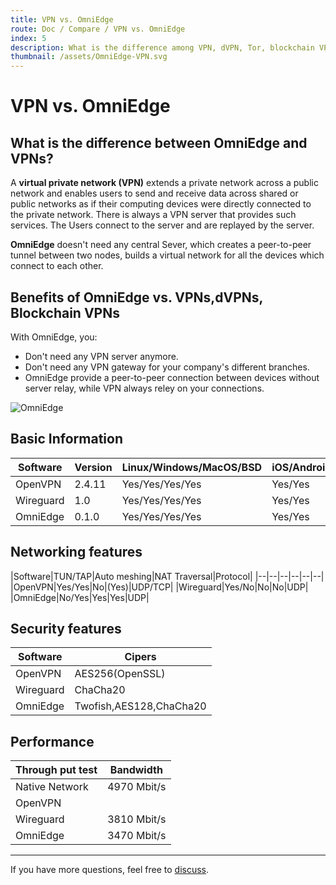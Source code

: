 ```yaml
---
title: VPN vs. OmniEdge
route: Doc / Compare / VPN vs. OmniEdge
index: 5
description: What is the difference among VPN, dVPN, Tor, blockchain VPN and OmniEdge
thumbnail: /assets/OmniEdge-VPN.svg
---
```


# VPN vs. OmniEdge

## What is the difference between OmniEdge and VPNs?

A **virtual private network (VPN)** extends a private network across a public network and enables users to send and receive data across shared or public networks as if their computing devices were directly connected to the private network. There is always a VPN server that provides such services. The Users connect to the server and are replayed by the server. 

**OmniEdge** doesn't need any central Sever, which creates a peer-to-peer tunnel between two nodes, builds a virtual network for all the devices which connect to each other. 

## Benefits of OmniEdge vs. VPNs,dVPNs, Blockchain VPNs

With OmniEdge, you: 

- Don't need any VPN server anymore.
- Don't need any VPN gateway for your company's different branches. 
- OmniEdge provide a peer-to-peer connection between devices without server relay, while VPN always reley on your connections. 

![OmniEdge](/assets/OmniEdgeComparison.gif)


## Basic Information

|Software|Version|Linux/Windows/MacOS/BSD|iOS/Android|
|---|---|---|---|
|OpenVPN|2.4.11|Yes/Yes/Yes/Yes|Yes/Yes|
|Wireguard|1.0|Yes/Yes/Yes/Yes|Yes/Yes|
|OmniEdge|0.1.0|Yes/Yes/Yes/Yes|Yes/Yes|


## Networking features
|Software|TUN/TAP|Auto meshing|NAT Traversal|Protocol|
|--|--|--|--|--|--|
|OpenVPN|Yes/Yes|No|(Yes)|UDP/TCP|
|Wireguard|Yes/No|No|No|UDP|
|OmniEdge|No/Yes|Yes|Yes|UDP|

## Security features
|Software|Cipers|
|--|--|
|OpenVPN|AES256(OpenSSL)|
|Wireguard|ChaCha20|
|OmniEdge|Twofish,AES128,ChaCha20|

## Performance

|Through put test|Bandwidth|
|--|--|
|Native Network|4970 Mbit/s|
|OpenVPN||
|Wireguard|3810 Mbit/s|
|OmniEdge|3470 Mbit/s|


-----

If you have more questions, feel free to [discuss](https://github.com/omniedgeio/omniedge/discussions).